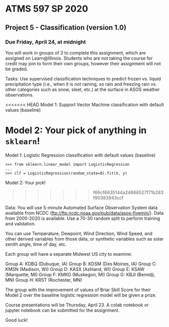 # ATMS 597 SP 2020
## Project 5 - Classification (version 1.0)

### Due Friday, April 24, at midnight

You will work in groups of 3 to complete this assignment, which are assigned on Learn@Illinois. Students who are not taking the course for credit may join to form their own groups, however their assignment will not be graded.

Tasks: Use supervised classification techniques to predict frozen vs. liquid precipitation type (i.e., when it is *not* raining, so rain and freezing rain vs. other categories such as snow, sleet, etc.) at the surface in ASOS weather observations.

<<<<<<< HEAD
Model 1: Support Vector Machine classification with default values (baseline)

Model 2: Your pick of anything in `sklearn`!
=======
Model 1: Logistic Regression classification with default values (baseline)

```
>>> from sklearn.linear_model import LogisticRegression
...
>>> clf = LogisticRegression(random_state=0).fit(X, y)
```

Model 2: Your pick!
>>>>>>> f66cf6635144a24668527f71b283f90383943ccf

Data: You will use 5-minute Automated Surface Observation System data available from NCDC (ftp://ftp.ncdc.noaa.gov/pub/data/asos-fivemin/).  Data from 2000-2020 is available.  Use a 70-30 random split to perform training and validation.

You can use Temperature, Dewpoint, Wind Direction, Wind Speed, and other derived variables from those data, or synthetic variables such as solar zenith angle, time of day, etc.

Each group will have a separate Midwest US city to examine:

Group A: KDBQ (Dubuque, IA)
Group B: KDSM (Des Moines, IA)
Group C: KMSN (Madison, WI)
Group D: KASX (Ashland, WI)
Group E: KSAW (Marquette, MI)
Group F: KMKG (Muskegon, MI)
Group G: KBJI (Bemidji, MN)
Group H: KRST (Rochester, MN)

The group with the improvement of values of Briar Skill Score for their Model 2 over the baseline logistic regression model will be given a prize.

Course presentations will be Thursday, April 23.  A colab notebook or jupyter notebook can be submitted for the assignment.

Good luck!
